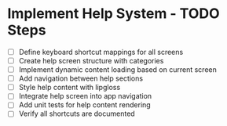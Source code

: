 # Implement Help System - TODO Steps

- [ ] Define keyboard shortcut mappings for all screens
- [ ] Create help screen structure with categories
- [ ] Implement dynamic content loading based on current screen
- [ ] Add navigation between help sections
- [ ] Style help content with lipgloss
- [ ] Integrate help screen into app navigation
- [ ] Add unit tests for help content rendering
- [ ] Verify all shortcuts are documented